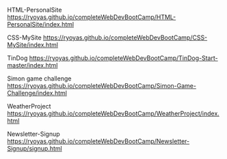 HTML-PersonalSite
https://ryoyas.github.io/completeWebDevBootCamp/HTML-PersonalSite/index.html

CSS-MySite
https://ryoyas.github.io/completeWebDevBootCamp/CSS-MySite/index.html

TinDog
https://ryoyas.github.io/completeWebDevBootCamp/TinDog-Start-master/index.html

Simon game challenge
https://ryoyas.github.io/completeWebDevBootCamp/Simon-Game-Challenge/index.html

WeatherProject
https://ryoyas.github.io/completeWebDevBootCamp/WeatherProject/index.html

Newsletter-Signup
https://ryoyas.github.io/completeWebDevBootCamp/Newsletter-Signup/signup.html